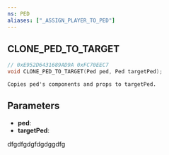 ```yaml
---
ns: PED
aliases: ["_ASSIGN_PLAYER_TO_PED"]
---
```

## CLONE_PED_TO_TARGET

```c
// 0xE952D6431689AD9A 0xFC70EEC7
void CLONE_PED_TO_TARGET(Ped ped, Ped targetPed);
```

```
Copies ped's components and props to targetPed.
```

## Parameters
* **ped**: 
* **targetPed**: 

dfgdfgdgfdgdggdfg
